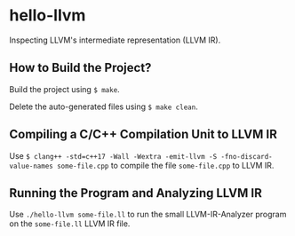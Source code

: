 # hello-llvm

Inspecting LLVM's intermediate representation (LLVM IR).

## How to Build the Project?

Build the project using `$ make`.

Delete the auto-generated files using `$ make clean`.

## Compiling a C/C++ Compilation Unit to LLVM IR

Use `$ clang++ -std=c++17 -Wall -Wextra -emit-llvm -S -fno-discard-value-names some-file.cpp` to compile the file `some-file.cpp` to LLVM IR.

## Running the Program and Analyzing LLVM IR

Use `./hello-llvm some-file.ll` to run the small LLVM-IR-Analyzer program on the `some-file.ll` LLVM IR file.
